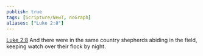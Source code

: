 ```yaml
---
publish: true
tags: [Scripture/NewT, noGraph]
aliases: ["Luke 2:8"]
---
```

[Luke 2:8](https://churchofjesuschrist.org/study/scriptures/nt/luke/2?lang=eng&id=p8#p8) And there were in the same country shepherds abiding in the field, keeping watch over their flock by night.
